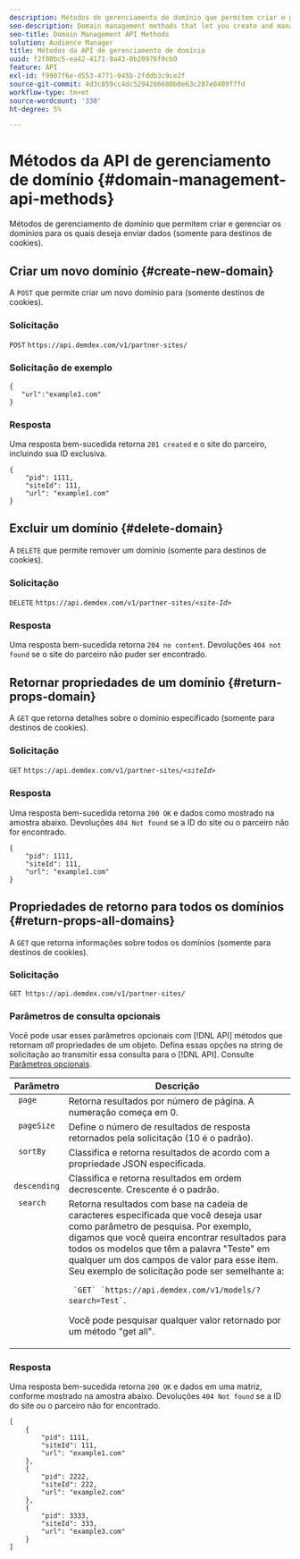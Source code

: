 ```yaml
---
description: Métodos de gerenciamento de domínio que permitem criar e gerenciar os domínios para os quais deseja enviar dados (somente para destinos de cookies).
seo-description: Domain management methods that let you create and manage the domains to which you want to send data (for cookie destinations only).
seo-title: Domain Management API Methods
solution: Audience Manager
title: Métodos da API de gerenciamento de domínio
uuid: f2f08bc5-ea42-4171-9a43-0b20976f0cb0
feature: API
exl-id: f9907f6e-d553-4771-945b-2fddb3c9ce2f
source-git-commit: 4d3c859cc4dc5294286680b0e63c287e0409f7fd
workflow-type: tm+mt
source-wordcount: '338'
ht-degree: 5%

---
```


# Métodos da API de gerenciamento de domínio {#domain-management-api-methods}

Métodos de gerenciamento de domínio que permitem criar e gerenciar os domínios para os quais deseja enviar dados (somente para destinos de cookies).

<!-- c_partner_site.xml -->

## Criar um novo domínio {#create-new-domain}

A `POST` que permite criar um novo domínio para (somente destinos de cookies).

<!-- r_post_new_partner_site.xml -->

### Solicitação

`POST` `https://api.demdex.com/v1/partner-sites/`

### Solicitação de exemplo

```
{
   "url":"example1.com"
}
```

### Resposta

Uma resposta bem-sucedida retorna `201 created` e o site do parceiro, incluindo sua ID exclusiva.

```
{
    "pid": 1111,
    "siteId": 111,
    "url": "example1.com"
}
```

## Excluir um domínio {#delete-domain}

A `DELETE` que permite remover um domínio (somente para destinos de cookies).

<!-- r_delete_partner_site.xml -->

### Solicitação

`DELETE` `https://api.demdex.com/v1/partner-sites/`*`<site-Id>`*

### Resposta

Uma resposta bem-sucedida retorna `204 no content`. Devoluções `404 not found` se o site do parceiro não puder ser encontrado.

## Retornar propriedades de um domínio {#return-props-domain}

A `GET` que retorna detalhes sobre o domínio especificado (somente para destinos de cookies).

<!-- r_get_partner_site.xml -->

### Solicitação

`GET` `https://api.demdex.com/v1/partner-sites/`*`<siteId>`*

### Resposta

Uma resposta bem-sucedida retorna `200 OK` e dados como mostrado na amostra abaixo. Devoluções `404 Not found` se a ID do site ou o parceiro não for encontrado.

```
{
    "pid": 1111,
    "siteId": 111,
    "url": "example1.com"
}
```

## Propriedades de retorno para todos os domínios {#return-props-all-domains}

A `GET` que retorna informações sobre todos os domínios (somente para destinos de cookies).

<!-- r_get_partner_sites.xml -->

### Solicitação

`GET https://api.demdex.com/v1/partner-sites/`

### Parâmetros de consulta opcionais

Você pode usar esses parâmetros opcionais com [!DNL API] métodos que retornam *all* propriedades de um objeto. Defina essas opções na string de solicitação ao transmitir essa consulta para o [!DNL API]. Consulte [Parâmetros opcionais](../../api/rest-api-main/aam-api-getting-started.md#optional-api-query-parameters).

<table id="table_B05A8EE22C9A4C72B84A8479E1AB7D0A"> 
 <thead> 
  <tr> 
   <th colname="col1" class="entry"> Parâmetro </th> 
   <th colname="col2" class="entry"> Descrição </th> 
  </tr>
 </thead>
 <tbody> 
  <tr valign="top"> 
   <td colname="col1"><code> page</code> </td> 
   <td colname="col2"> Retorna resultados por número de página. A numeração começa em 0. </td> 
  </tr> 
  <tr valign="top"> 
   <td colname="col1"><code> pageSize</code> </td> 
   <td colname="col2"> Define o número de resultados de resposta retornados pela solicitação (10 é o padrão). </td>
  </tr>
  <tr valign="top"> 
   <td colname="col1"><code> sortBy</code> </td> 
   <td colname="col2"> Classifica e retorna resultados de acordo com a propriedade JSON especificada. </td>
  </tr>
  <tr valign="top"> 
   <td colname="col1"><code> descending</code> </td>
   <td colname="col2"> Classifica e retorna resultados em ordem decrescente. Crescente é o padrão. </td>
  </tr>
  <tr valign="top">
   <td colname="col1"><code> search</code> </td>
   <td colname="col2">Retorna resultados com base na cadeia de caracteres especificada que você deseja usar como parâmetro de pesquisa. Por exemplo, digamos que você queira encontrar resultados para todos os modelos que têm a palavra "Teste" em qualquer um dos campos de valor para esse item. Seu exemplo de solicitação pode ser semelhante a: <p><code> `GET` `https://api.demdex.com/v1/models/?search=Test`</code>. </p> <p>Você pode pesquisar qualquer valor retornado por um método "get all". </p> </td>
  </tr> 
 </tbody> 
</table>

### Resposta

Uma resposta bem-sucedida retorna `200 OK` e dados em uma matriz, conforme mostrado na amostra abaixo. Devoluções `404 Not found` se a ID do site ou o parceiro não for encontrado.

```
[
    {
        "pid": 1111,
        "siteId": 111,
        "url": "example1.com"
    },
    {
        "pid": 2222,
        "siteId": 222,
        "url": "example2.com"
    },
    {
        "pid": 3333,
        "siteId": 333,
        "url": "example3.com"
    }
]
```
